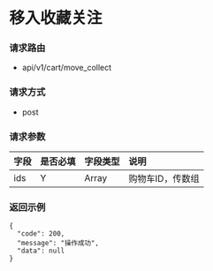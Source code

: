 # 移入收藏关注

### 请求路由

* api/v1/cart/move_collect

### 请求方式

* post

### 请求参数

| 字段  | 是否必填 | 字段类型  | 说明        |
|:----|:-----|:------|:----------|
| ids | Y    | Array | 购物车ID，传数组 |

### 返回示例

```
{
  "code": 200,
  "message": "操作成功",
  "data": null
}
```
